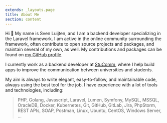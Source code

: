 ```yaml
---
extends: _layouts.page
title: About Me
section: content
---
```


Hi 👋 My name is Sven Luijten, and I am a backend developer specializing in the Laravel framework. I am active 
in the online community surrounding the framework, often contribute to open source projects and packages, and 
maintain several of my own, as well. My contributions and packages can be found on 
[my GitHub profile](https://github.com/svenluijten).

I currently work as a backend developer at [StuComm](https://www.stucomm.com/), where I help build apps to improve
the communication between universities and students.

My aim is always to write elegant, easy-to-follow, and maintainable code, always using the best tool for the job.
I have experience with a lot of tools and technologies, including:

> PHP, Golang, Javascript, Laravel, Lumen, Symfony, MySQL, MSSQL, OracleDB, Docker, Kubernetes, Git, GitHub, 
> GitLab, Jira, PhpStorm, REST APIs, SOAP, Postman, Linux, Ubuntu, CentOS, Windows Server, ...
